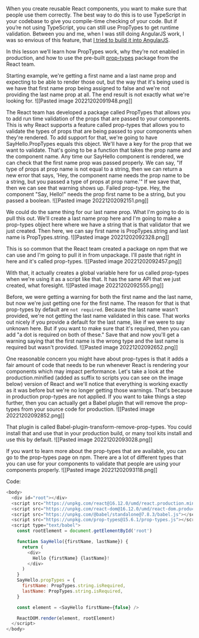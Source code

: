 
When you create reusable React components, you want to make sure that people use them correctly. The best way to do this is to use TypeScript in your codebase to give you compile-time checking of your code. But if you’re not using TypeScript, you can still use PropTypes to get runtime validation. Between you and me, when I was still doing AngularJS work, I was so envious of this feature, that [I tried to build it into AngularJS](https://github.com/angular/angular.js/issues/11657).

In this lesson we’ll learn how PropTypes work, why they’re not enabled in production, and how to use the pre-built [prop-types](https://www.npmjs.com/package/prop-types) package from the React team.

Starting example, we're getting a first name and a last name prop and expecting to be able to render those out, but the way that it's being used is we have that first name prop being assigned to false and we're not providing the last name prop at all. The end result is not exactly what we're looking for.
![[Pasted image 20221202091948.png]]

The React team has developed a package called PropTypes that allows you to add run time validation of the props that are passed to your components. This is why React supports a feature called prop-types that allows you to validate the types of props that are being passed to your components when they're rendered. To add support for that, we're going to have SayHello.PropTypes equals this object. We'll have a key for the prop that we want to validate. That's going to be a function that takes the prop name and the component name. Any time our SayHello component is rendered, we can check that the first name prop was passed properly. We can say, "If type of props at prop name is not equal to a string, then we can return a new error that says, 'Hey, the component name needs the prop name to be a string, but you passed a type of props at prop name.'" If we save that, then we can see that warning shows up. Failed prop-type. Hey, the component "Say, Hello!" needs the prop first name to be a string, but you passed a boolean.
![[Pasted image 20221202092151.png]]

We could do the same thing for our last name prop. What I'm going to do is pull this out. We'll create a last name prop here and I'm going to make a prop-types object here where we have a string that is that validator that we just created. Then here, we can say first name is PropTypes.string and last name is PropTypes.string.
![[Pasted image 20221202092328.png]]

This is so common that the React team created a package on npm that we can use and I'm going to pull it in from unpackage. I'll paste that right in here and it's called prop-types. 
![[Pasted image 20221202092457.png]]

With that, it actually creates a global variable here for us called prop-types when we're using it as a script like that. It has the same API that we just created, what foresight.
![[Pasted image 20221202092555.png]]

Before, we were getting a warning for both the first name and the last name, but now we're just getting one for the first name. The reason for that is that prop-types by default are `not required`. Because the last name wasn't provided, we're not getting the last name validated in this case. That works out nicely if you provide a default for the last name, like if we were to say unknown here. But if you want to make sure that it's required, then you can add "a dot is required on both of these." Save that and now you'll get a warning saying that the first name is the wrong type and the last name is required but wasn't provided.
![[Pasted image 20221202092652.png]]

One reasonable concern you might have about prop-types is that it adds a fair amount of code that needs to be run whenever React is rendering your components which may impact performance. Let's take a look at the production.minified (added as suffix to scripts you can see on the image below) version of React and we'll notice that everything is working exactly as it was before but we're no longer getting those warnings. That's because in production prop-types are not applied. If you want to take things a step further, then you can actually get a Babel plugin that will remove the prop-types from your source code for production. 
![[Pasted image 20221202092852.png]]

That plugin is called Babel-plugin-transform-remove-prop-types. You could install that and use that in your production build, or many tool kits install and use this by default.
![[Pasted image 20221202093028.png]]

If you want to learn more about the prop-types that are available, you can go to the prop-types page on npm. There are a lot of different types that you can use for your components to validate that people are using your components properly.
![[Pasted image 20221202093118.png]]

Code:
```js
<body>
  <div id="root"></div>
  <script src="https://unpkg.com/react@16.12.0/umd/react.production.min.js"></script>
  <script src="https://unpkg.com/react-dom@16.12.0/umd/react-dom.production.min.js"></script>
  <script src="https://unpkg.com/@babel/standalone@7.8.3/babel.js"></script>
  <script src="https://unpkg.com/prop-types@15.6.1/prop-types.js"></script>
  <script type="text/babel">
    const rootElement = document.getElementById('root')

    function SayHello({firstName, lastName}) {
      return (
        <div>
          Hello {firstName} {lastName}!
        </div>
      )
    }
    SayHello.propTypes = {
      firstName: PropTypes.string.isRequired,
      lastName: PropTypes.string.isRequired,
    }

    const element = <SayHello firstName={false} />

    ReactDOM.render(element, rootElement)
  </script>
</body>
```